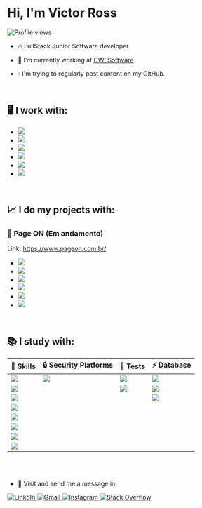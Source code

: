 <h1 align="left">Hi, I'm Victor Ross</h1>
<p align="left"> <img src="https://komarev.com/ghpvc/?username=Vicjun22&color=yellow" alt="Profile views" /> </p>

- 🔥 FullStack Junior Software developer 

- 🔭 I’m currently working at [CWI Software](https://github.com/CWISoftware)

- 💧 I'm trying to regularly post content on my GitHub.

<br>

## 🖥️ I work with:
<ul>
  <li>
    <img src="https://img.shields.io/badge/SpringBoot-6DB33F?style=for-the-badge&logo=spring&logoColor=white" />
  </li>
  <li>
    <img src="https://img.shields.io/badge/Java-ED8B00?style=for-the-badge&logo=openjdk&logoColor=white" />
  </li>
  <li>
    <img src="https://img.shields.io/badge/Angular-DD0031?style=for-the-badge&logo=angular&logoColor=white" />
  </li>
  <li>
    <img src="https://img.shields.io/badge/TypeScript-007ACC?style=for-the-badge&logo=typescript&logoColor=white" />
  </li>
  <li>
    <img src="https://img.shields.io/badge/MySQL-00000F?style=for-the-badge&logo=mysql&logoColor=white" />
  </li>
  <li>
    <img src="https://img.shields.io/badge/SQLite-07405E?style=for-the-badge&logo=sqlite&logoColor=white" />
  </li>
</ul>

<br>

## 📈 I do my projects with:

### 🔵 Page ON (Em andamento)
Link: https://www.pageon.com.br/
<ul>
  <li>
    <img src="https://img.shields.io/badge/Angular-DD0031?style=for-the-badge&logo=angular&logoColor=white" />
  </li>
  <li>
    <img src="https://img.shields.io/badge/Java-ED8B00?style=for-the-badge&logo=openjdk&logoColor=white" />
  </li>
  <li>
    <img src="https://img.shields.io/badge/SpringBoot-6DB33F?style=for-the-badge&logo=spring&logoColor=white" />
  </li>
  <li>
    <img src="https://img.shields.io/badge/TypeScript-007ACC?style=for-the-badge&logo=typescript&logoColor=white" />
  </li>
  <li>
    <img src="https://img.shields.io/badge/Jest-323330?style=for-the-badge&logo=Jest&logoColor=white" />
  </li>
  <li>
    <img src="https://img.shields.io/badge/PostgreSQL-316192?style=for-the-badge&logo=postgresql&logoColor=white" />
  </li>
</ul>

<br>

## 📚 I study with:

|🚀 Skills|🔒 Security Platforms|🔔 Tests|⚡ Database|
|---|---|---|---|
|<img src="https://img.shields.io/badge/SpringBoot-6DB33F?style=for-the-badge&logo=spring&logoColor=white" />|<img src="https://img.shields.io/badge/Spring_Security-6DB33F?style=for-the-badge&logo=Spring-Security&logoColor=white" />|<img src="https://img.shields.io/badge/Cypress-545A3E?style=for-the-badge&logo=cypress&logoColor=white" />|<img src="https://img.shields.io/badge/PostgreSQL-316192?style=for-the-badge&logo=postgresql&logoColor=white" />|
|<img src="https://img.shields.io/badge/Java-ED8B00?style=for-the-badge&logo=openjdk&logoColor=white" />| |<img src="https://img.shields.io/badge/Jest-323330?style=for-the-badge&logo=Jest&logoColor=white" />|<img src="https://img.shields.io/badge/MySQL-00000F?style=for-the-badge&logo=mysql&logoColor=white" />|
|<img src="https://img.shields.io/badge/Angular-DD0031?style=for-the-badge&logo=angular&logoColor=white" />| | |<img src="https://img.shields.io/badge/SQLite-07405E?style=for-the-badge&logo=sqlite&logoColor=white" />|
|<img src="https://img.shields.io/badge/React-20232A?style=for-the-badge&logo=react&logoColor=61DAFB" />| | | |
|<img src="https://img.shields.io/badge/TypeScript-007ACC?style=for-the-badge&logo=typescript&logoColor=white" />| | | |
|<img src="https://img.shields.io/badge/JavaScript-323330?style=for-the-badge&logo=javascript&logoColor=F7DF1E" />| | | |
|<img src="https://img.shields.io/badge/HTML5-E34F26?style=for-the-badge&logo=html5&logoColor=white" />| | | |
|<img src="https://img.shields.io/badge/CSS3-1572B6?style=for-the-badge&logo=css3&logoColor=white" />| | | |

<br><br>

- 👋 Visit and send me a message in:
<div>
  <a href="https://www.linkedin.com/in/victor-elias-014232230/" target="_blank">
    <img src="https://img.shields.io/badge/LinkedIn-0077B5?style=for-the-badge&logo=linkedin&logoColor=white" alt="LinkdIn" target="_blank">
  </a>
  <a href="mailto:vicjun22@gmail.com" target="_blank">
    <img src="https://img.shields.io/badge/Gmail-D14836?style=for-the-badge&logo=gmail&logoColor=white" alt="Gmail" target="_blank">
  </a>
  <a href="https://www.instagram.com/vicjun22/" target="_blank">
    <img src="https://img.shields.io/badge/Instagram-E4405F?style=for-the-badge&logo=instagram&logoColor=white" alt="Instagram" target="_blank">
  </a>
  <a href="https://stackoverflow.com/users/21474556/victor-elias-ross-j%c3%banior?tab=profile" target="_blank">
    <img src="https://img.shields.io/badge/Stack_Overflow-FE7A16?style=for-the-badge&logo=stack-overflow&logoColor=white" alt="Stack Overflow" target="_blank">
  </a>
</div>
